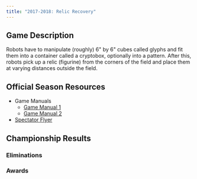 ```yaml
---
title: "2017-2018: Relic Recovery"
---
```


## Game Description
Robots have to manipulate (roughly) 6" by 6" cubes called glyphs and fit them into a
container called a cryptobox, optionally into a pattern. After this, robots pick up a
relic (figurine) from the corners of the field and place them at varying distances
outside the field.  

## Official Season Resources
* Game Manuals
  * [Game Manual 1](/assets/seasons/2017-2018/game-manual-1.pdf)
  * [Game Manual 2](/assets/seasons/2017-2018/game-manual-2.pdf)
* [Spectator Flyer](/assets/seasons/2017-2018/spectator-flyer.pdf)
## Championship Results
### Eliminations

### Awards
